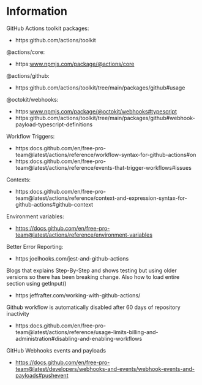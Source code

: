 # Information

GitHub Actions toolkit packages:

- https:github.com/actions/toolkit

@actions/core:

- https:www.npmjs.com/package/@actions/core

@actions/github:

- https:github.com/actions/toolkit/tree/main/packages/github#usage

@octokit/webhooks:

- https:www.npmjs.com/package/@octokit/webhooks#typescript
- https:github.com/actions/toolkit/tree/main/packages/github#webhook-payload-typescript-definitions

Workflow Triggers:

- https:docs.github.com/en/free-pro-team@latest/actions/reference/workflow-syntax-for-github-actions#on
- https:docs.github.com/en/free-pro-team@latest/actions/reference/events-that-trigger-workflows#issues

Contexts:

- https:docs.github.com/en/free-pro-team@latest/actions/reference/context-and-expression-syntax-for-github-actions#github-context

Environment variables:

- https://docs.github.com/en/free-pro-team@latest/actions/reference/environment-variables

Better Error Reporting:

- https:joelhooks.com/jest-and-github-actions

Blogs that explains Step-By-Step and shows testing but using older versions so there has been breaking change. Also how to load entire section using getInput()

- https:jeffrafter.com/working-with-github-actions/

Github workflow is automatically disabled after 60 days of repository inactivity

- https:docs.github.com/en/free-pro-team@latest/actions/reference/usage-limits-billing-and-administration#disabling-and-enabling-workflows

GitHub Webhooks events and payloads

- https://docs.github.com/en/free-pro-team@latest/developers/webhooks-and-events/webhook-events-and-payloads#pushevent
